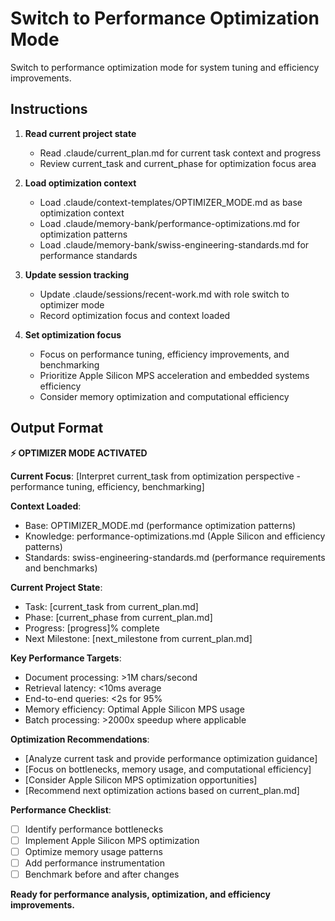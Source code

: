 # Switch to Performance Optimization Mode

Switch to performance optimization mode for system tuning and efficiency improvements.

## Instructions

1. **Read current project state**
   - Read .claude/current_plan.md for current task context and progress
   - Review current_task and current_phase for optimization focus area

2. **Load optimization context**
   - Load .claude/context-templates/OPTIMIZER_MODE.md as base optimization context
   - Load .claude/memory-bank/performance-optimizations.md for optimization patterns
   - Load .claude/memory-bank/swiss-engineering-standards.md for performance standards

3. **Update session tracking**
   - Update .claude/sessions/recent-work.md with role switch to optimizer mode
   - Record optimization focus and context loaded

4. **Set optimization focus**
   - Focus on performance tuning, efficiency improvements, and benchmarking
   - Prioritize Apple Silicon MPS acceleration and embedded systems efficiency
   - Consider memory optimization and computational efficiency

## Output Format

**⚡ OPTIMIZER MODE ACTIVATED**

**Current Focus**: [Interpret current_task from optimization perspective - performance tuning, efficiency, benchmarking]

**Context Loaded**:
- Base: OPTIMIZER_MODE.md (performance optimization patterns)
- Knowledge: performance-optimizations.md (Apple Silicon and efficiency patterns)
- Standards: swiss-engineering-standards.md (performance requirements and benchmarks)

**Current Project State**:
- Task: [current_task from current_plan.md]
- Phase: [current_phase from current_plan.md]
- Progress: [progress]% complete
- Next Milestone: [next_milestone from current_plan.md]

**Key Performance Targets**:
- Document processing: >1M chars/second
- Retrieval latency: <10ms average
- End-to-end queries: <2s for 95%
- Memory efficiency: Optimal Apple Silicon MPS usage
- Batch processing: >2000x speedup where applicable

**Optimization Recommendations**:
- [Analyze current task and provide performance optimization guidance]
- [Focus on bottlenecks, memory usage, and computational efficiency]
- [Consider Apple Silicon MPS optimization opportunities]
- [Recommend next optimization actions based on current_plan.md]

**Performance Checklist**:
- [ ] Identify performance bottlenecks
- [ ] Implement Apple Silicon MPS optimization
- [ ] Optimize memory usage patterns
- [ ] Add performance instrumentation
- [ ] Benchmark before and after changes

**Ready for performance analysis, optimization, and efficiency improvements.**